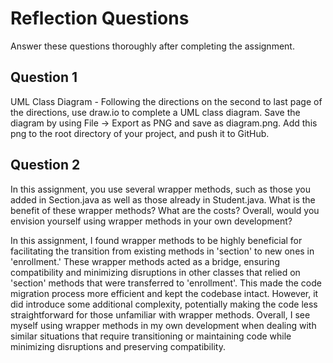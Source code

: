 # Reflection Questions

Answer these questions thoroughly after completing the assignment.

## Question 1

UML Class Diagram - Following the directions on the second to last page of the directions, use draw.io to complete a UML class diagram. Save the diagram by using File -> Export as PNG and save as diagram.png. Add this png to the root directory of your project, and push it to GitHub.

## Question 2

In this assignment, you use several wrapper methods, such as those you added in Section.java as well as those already in Student.java. What is the benefit of these wrapper methods? What are the costs? Overall, would you envision yourself using wrapper methods in your own development?

In this assignment, I found wrapper methods to be highly beneficial for facilitating the transition from existing methods in 'section' to new ones in 'enrollment.' These wrapper methods acted as a bridge, ensuring compatibility and minimizing disruptions in other classes that relied on 'section' methods that were transferred to 'enrollment'. This made the code migration process more efficient and kept the codebase intact. However, it did introduce some additional complexity, potentially making the code less straightforward for those unfamiliar with wrapper methods. Overall, I see myself using wrapper methods in my own development when dealing with similar situations that require transitioning or maintaining code while minimizing disruptions and preserving compatibility.
